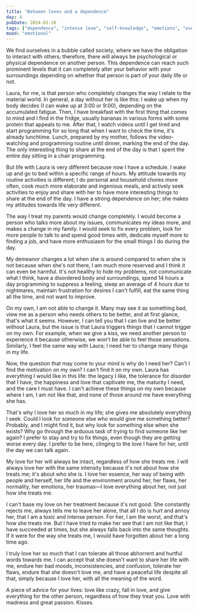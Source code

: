 ```yaml
---
title: "Between loves and a dependence"
day: 4
pubDate: 2024-01-26
tags: ["dependence", "intense love", "self-knowledge", "emotions", "everydayness", "unconditional love"]
mood: "emotional"
---
```

We find ourselves in a bubble called society, where we have the obligation to interact with others; therefore, there will always be psychological or physical dependence on another person. This dependence can reach such prominent levels that it can completely alter your behavior with your surroundings depending on whether that person is part of your daily life or not.

Laura, for me, is that person who completely changes the way I relate to the material world. In general, a day without her is like this: I wake up when my body decides (I can wake up at 3:00 or 9:00), depending on the accumulated fatigue. Then, I have breakfast with the first thing that comes to mind and I find in the fridge, usually bananas in various forms with some protein that appeals to me. After that, I watch videos until I get tired and start programming for so long that when I want to check the time, it's already lunchtime. Lunch, prepared by my mother, follows the video-watching and programming routine until dinner, marking the end of the day. The only interesting thing to share at the end of the day is that I spent the entire day sitting in a chair programming.

But life with Laura is very different because now I have a schedule. I wake up and go to bed within a specific range of hours. My attitude towards my routine activities is different; I do personal and household chores more often, cook much more elaborate and ingenious meals, and actively seek activities to enjoy and share with her to have more interesting things to share at the end of the day. I have a strong dependence on her; she makes my attitudes towards life very different.

The way I treat my parents would change completely. I would become a person who talks more about my issues, communicates my ideas more, and makes a change in my family. I would seek to fix every problem, look for more people to talk to and spend good times with, dedicate myself more to finding a job, and have more enthusiasm for the small things I do during the day.

My demeanor changes a lot when she is around compared to when she is not because when she's not there, I am much more reserved and I think it can even be harmful. It's not healthy to hide my problems, not communicate what I think, have a disordered body and surroundings, spend 14 hours a day programming to suppress a feeling, sleep an average of 4 hours due to nightmares, maintain frustration for desires I can't fulfill, eat the same thing all the time, and not want to improve.

On my own, I am not able to change it. Many may see it as something bad, view me as a person who needs others to be better, and at first glance, that's what it seems. However, I can tell you that I can live and be better without Laura, but the issue is that Laura triggers things that I cannot trigger on my own. For example, when we give a kiss, we need another person to experience it because otherwise, we won't be able to feel those sensations. Similarly, I feel the same way with Laura; I need her to change many things in my life.

Now, the question that may come to your mind is why do I need her? Can't I find the motivation on my own? I can't find it on my own. Laura has everything I would like in this life: the legacy I like, the tolerance for disorder that I have, the happiness and love that captivate me, the maturity I need, and the care I must have. I can't achieve these things on my own because where I am, I am not like that, and none of those around me have everything she has.

That's why I love her so much in my life; she gives me absolutely everything I seek. Could I look for someone else who would give me something better? Probably, and I might find it, but why look for something else when she exists? Why go through the arduous task of trying to find someone like her again? I prefer to stay and try to fix things, even though they are getting worse every day. I prefer to be here, clinging to the love I have for her, until the day we can talk again.

My love for her will always be intact, regardless of how she treats me. I will always love her with the same intensity because it's not about how she treats me; it's about who she is. I love her essence, her way of being with people and herself, her life and the environment around her, her flaws, her normality, her emotions, her traumas—I love everything about her, not just how she treats me.

I can't base my love on her treatment because it's not good. She constantly rejects me, always tells me to leave her alone, that all I do is hurt and annoy her, that I am a toxic and intense person. For her, I am the worst, and that's how she treats me. But I have tried to make her see that I am not like that; I have succeeded at times, but she always falls back into the same thoughts. If it were for the way she treats me, I would have forgotten about her a long time ago.

I truly love her so much that I can tolerate all those abhorrent and hurtful words towards me. I can accept that she doesn't want to share her life with me, endure her bad moods, inconsistencies, and confusion, tolerate her flaws, endure that she doesn't love me, and have a peaceful life despite all that, simply because I love her, with all the meaning of the word.

A piece of advice for your lives: love like crazy, fall in love, and give everything for the other person, regardless of how they treat you. Love with madness and great passion. Kisses.